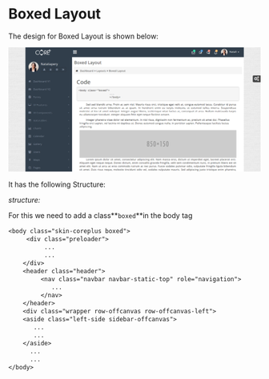 # Boxed Layout

The design for Boxed Layout is shown below:

![](../../.gitbook/assets/boxed.png)

It has the following Structure:

_structure:_

For this we need to add a class**`boxed`**in the body tag

```text
<body class="skin-coreplus boxed">
     <div class="preloader">
          ...
          ...
    </div>
    <header class="header">
         <nav class="navbar navbar-static-top" role="navigation">
            ...
         </nav>
    </header>
    <div class="wrapper row-offcanvas row-offcanvas-left">
    <aside class="left-side sidebar-offcanvas">
       ...
       ...
    </aside>
      ...
      ...
</body>
```

